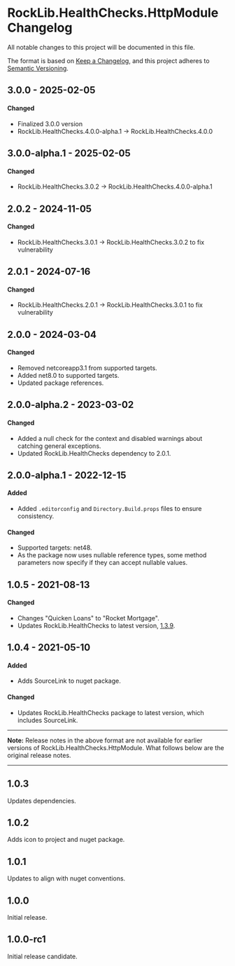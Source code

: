 # RockLib.HealthChecks.HttpModule Changelog

All notable changes to this project will be documented in this file.

The format is based on [Keep a Changelog](https://keepachangelog.com/en/1.0.0/),
and this project adheres to [Semantic Versioning](https://semver.org/spec/v2.0.0.html).

## 3.0.0 - 2025-02-05

#### Changed
- Finalized 3.0.0 version
- RockLib.HealthChecks.4.0.0-alpha.1 -> RockLib.HealthChecks.4.0.0

## 3.0.0-alpha.1 - 2025-02-05

#### Changed
- RockLib.HealthChecks.3.0.2 -> RockLib.HealthChecks.4.0.0-alpha.1

## 2.0.2 - 2024-11-05

#### Changed
- RockLib.HealthChecks.3.0.1 -> RockLib.HealthChecks.3.0.2 to fix vulnerability

## 2.0.1 - 2024-07-16

#### Changed
- RockLib.HealthChecks.2.0.1 -> RockLib.HealthChecks.3.0.1 to fix vulnerability

## 2.0.0 - 2024-03-04

#### Changed
- Removed netcoreapp3.1 from supported targets.
- Added net8.0 to supported targets.
- Updated package references.

## 2.0.0-alpha.2 - 2023-03-02

#### Changed
- Added a null check for the context and disabled warnings about catching general exceptions.
- Updated RockLib.HealthChecks dependency to 2.0.1.

## 2.0.0-alpha.1 - 2022-12-15

#### Added
- Added `.editorconfig` and `Directory.Build.props` files to ensure consistency.

#### Changed
- Supported targets: net48.
- As the package now uses nullable reference types, some method parameters now specify if they can accept nullable values.

## 1.0.5 - 2021-08-13

#### Changed

- Changes "Quicken Loans" to "Rocket Mortgage".
- Updates RockLib.HealthChecks to latest version, [1.3.9](https://github.com/RockLib/RockLib.HealthChecks/blob/main/RockLib.HealthChecks/CHANGELOG.md#139---2021-08-13).

## 1.0.4 - 2021-05-10

#### Added

- Adds SourceLink to nuget package.

#### Changed

- Updates RockLib.HealthChecks package to latest version, which includes SourceLink.

----

**Note:** Release notes in the above format are not available for earlier versions of
RockLib.HealthChecks.HttpModule. What follows below are the original release notes.

----

## 1.0.3

Updates dependencies.

## 1.0.2

Adds icon to project and nuget package.

## 1.0.1

Updates to align with nuget conventions.

## 1.0.0

Initial release.

## 1.0.0-rc1

Initial release candidate.
